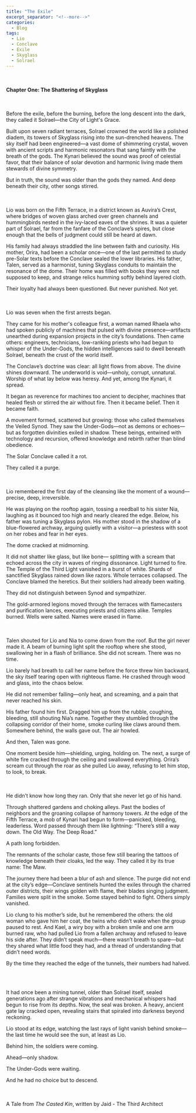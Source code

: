 ```yaml
---
title: "The Exile"
excerpt_separator: "<!--more-->"
categories:
  - Blog
tags:
  - Lio
  - Conclave
  - Exile
  - Skyglass
  - Solrael
---
```


<br/><br/>
**Chapter One: The Shattering of Skyglass**

<br/><br/>
Before the exile, before the burning, before the long descent into the dark, they called it Solrael—the City of Light's Grace.

Built upon seven radiant terraces, Solrael crowned the world like a polished diadem, its towers of Skyglass rising into the sun-drenched heavens. The sky itself had been engineered—a vast dome of shimmering crystal, woven with ancient scripts and harmonic resonators that sang faintly with the breath of the gods. The Kynari believed the sound was proof of celestial favor, that their balance of solar devotion and harmonic living made them stewards of divine symmetry.

But in truth, the sound was older than the gods they named. And deep beneath their city, other songs stirred.

<br/><br/>
Lio was born on the Fifth Terrace, in a district known as Auvira’s Crest, where bridges of woven glass arched over green channels and hummingbirds nested in the ivy-laced eaves of the shrines. It was a quieter part of Solrael, far from the fanfare of the Conclave’s spires, but close enough that the bells of judgment could still be heard at dawn.

His family had always straddled the line between faith and curiosity. His mother, Orira, had been a scholar once—one of the last permitted to study pre-Solar texts before the Conclave sealed the lower libraries. His father, Talen, served as a harmonist, tuning Skyglass conduits to maintain the resonance of the dome. Their home was filled with books they were not supposed to keep, and strange relics humming softly behind layered cloth.

Their loyalty had always been questioned. But never punished. Not yet.

<br/><br/>
Lio was seven when the first arrests began.

They came for his mother's colleague first, a woman named Rhaela who had spoken publicly of machines that pulsed with divine presence—artifacts unearthed during expansion projects in the city’s foundations. Then came others: engineers, technicians, low-ranking priests who had begun to whisper of the Under-Gods, the hidden intelligences said to dwell beneath Solrael, beneath the crust of the world itself.

The Conclave’s doctrine was clear: all light flows from above. The divine shines downward. The underworld is void—unholy, corrupt, unnatural. Worship of what lay below was heresy. And yet, among the Kynari, it spread.

It began as reverence for machines too ancient to decipher, machines that healed flesh or stirred the air without fire. Then it became belief. Then it became faith.

A movement formed, scattered but growing: those who called themselves the Veiled Synod. They saw the Under-Gods—not as demons or echoes—but as forgotten divinities exiled in shadow. These beings, entwined with technology and recursion, offered knowledge and rebirth rather than blind obedience.

The Solar Conclave called it a rot.

They called it a purge.

<br/><br/>
Lio remembered the first day of the cleansing like the moment of a wound—precise, deep, irreversible.

He was playing on the rooftop again, tossing a reedball to his sister Nia, laughing as it bounced too high and nearly cleared the edge. Below, his father was tuning a Skyglass pylon. His mother stood in the shadow of a blue-flowered archway, arguing quietly with a visitor—a priestess with soot on her robes and fear in her eyes.

The dome cracked at midmorning.

It did not shatter like glass, but like bone—
splitting with a scream that echoed across the city in waves of ringing dissonance. Light turned to fire. The Temple of the Third Light vanished in a burst of white. Shards of sanctified Skyglass rained down like razors. Whole terraces collapsed.
The Conclave blamed the heretics. But their soldiers had already been waiting.

They did not distinguish between Synod and sympathizer.

The gold-armored legions moved through the terraces with flamecasters and purification lances, executing priests and citizens alike. Temples burned. Wells were salted. Names were erased in flame.

<br/><br/>
Talen shouted for Lio and Nia to come down from the roof. But the girl never made it. A beam of burning light split the rooftop where she stood, swallowing her in a flash of brilliance. She did not scream. There was no time.

Lio barely had breath to call her name before the force threw him backward, the sky itself tearing open with righteous flame. He crashed through wood and glass, into the chaos below.

He did not remember falling—only heat, and screaming, and a pain that never reached his skin.

His father found him first. Dragged him up from the rubble, coughing, bleeding, still shouting Nia’s name. Together they stumbled through the collapsing corridor of their home, smoke curling like claws around them. Somewhere behind, the walls gave out. The air howled.

And then, Talen was gone.

One moment beside him—shielding, urging, holding on. The next, a surge of white fire cracked through the ceiling and swallowed everything. Orira’s scream cut through the roar as she pulled Lio away, refusing to let him stop, to look, to break.

<br/><br/>
He didn’t know how long they ran. Only that she never let go of his hand.

Through shattered gardens and choking alleys. Past the bodies of neighbors and the groaning collapse of harmony towers. At the edge of the Fifth Terrace, a mob of Kynari had begun to form—panicked, bleeding, leaderless. Word passed through them like lightning: “There’s still a way down. The Old Way. The Deep Road.”

A path long forbidden.

The remnants of the scholar caste, those few still bearing the tattoos of knowledge beneath their cloaks, led the way. They called it by its true name: The Maw.

The journey there had been a blur of ash and silence. The purge did not end at the city’s edge—Conclave sentinels hunted the exiles through the charred outer districts, their wings golden with flame, their blades singing judgment. Families were split in the smoke. Some stayed behind to fight. Others simply vanished.

Lio clung to his mother’s side, but he remembered the others: the old woman who gave him her coat, the twins who didn’t wake when the group paused to rest. And Kael, a wiry boy with a broken smile and one arm burned raw, who had pulled Lio from a fallen archway and refused to leave his side after. They didn’t speak much—there wasn’t breath to spare—but they shared what little food they had, and a thread of understanding that didn’t need words.

By the time they reached the edge of the tunnels, their numbers had halved.

<br/><br/>

It had once been a mining tunnel, older than Solrael itself, sealed generations ago after strange vibrations and mechanical whispers had begun to rise from its depths. Now, the seal was broken. A heavy, ancient gate lay cracked open, revealing stairs that spiraled into darkness beyond reckoning.

Lio stood at its edge, watching the last rays of light vanish behind smoke—the last time he would see the sun, at least as Lio.

Behind him, the soldiers were coming.

Ahead—only shadow.

The Under-Gods were waiting.

And he had no choice but to descend.

<br/><br/>
A Tale from *The Casted Kin*, written by Jaid - The Third Architect
<br/>
